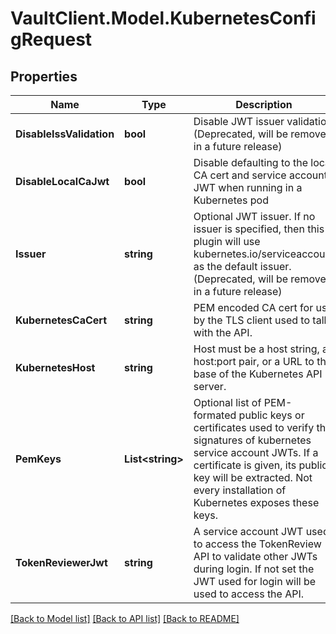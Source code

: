 # VaultClient.Model.KubernetesConfigRequest

## Properties

Name | Type | Description | Notes
------------ | ------------- | ------------- | -------------
**DisableIssValidation** | **bool** | Disable JWT issuer validation (Deprecated, will be removed in a future release) | [optional] [default to true]
**DisableLocalCaJwt** | **bool** | Disable defaulting to the local CA cert and service account JWT when running in a Kubernetes pod | [optional] [default to false]
**Issuer** | **string** | Optional JWT issuer. If no issuer is specified, then this plugin will use kubernetes.io/serviceaccount as the default issuer. (Deprecated, will be removed in a future release) | [optional] 
**KubernetesCaCert** | **string** | PEM encoded CA cert for use by the TLS client used to talk with the API. | [optional] 
**KubernetesHost** | **string** | Host must be a host string, a host:port pair, or a URL to the base of the Kubernetes API server. | [optional] 
**PemKeys** | **List&lt;string&gt;** | Optional list of PEM-formated public keys or certificates used to verify the signatures of kubernetes service account JWTs. If a certificate is given, its public key will be extracted. Not every installation of Kubernetes exposes these keys. | [optional] 
**TokenReviewerJwt** | **string** | A service account JWT used to access the TokenReview API to validate other JWTs during login. If not set the JWT used for login will be used to access the API. | [optional] 

[[Back to Model list]](../README.md#documentation-for-models) [[Back to API list]](../README.md#documentation-for-api-endpoints) [[Back to README]](../README.md)

